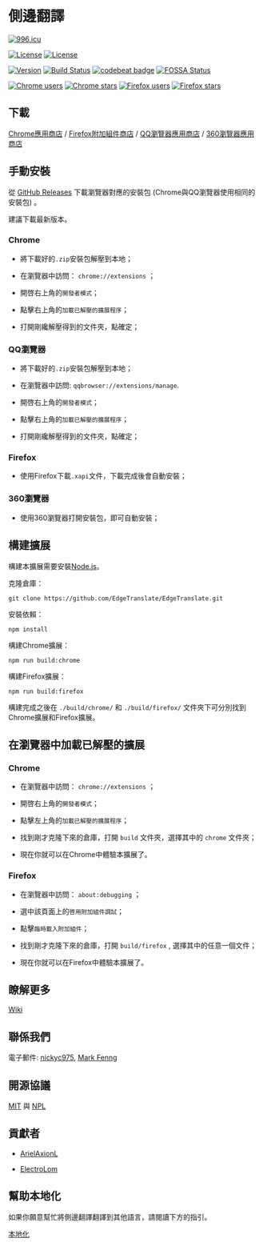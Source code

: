 # 側邊翻譯

[![996.icu](https://img.shields.io/badge/link-996.icu-red.svg)](https://996.icu)

[![License](https://img.shields.io/badge/License-MIT-blue.svg)](https://github.com/EdgeTranslate/EdgeTranslate/blob/master/LICENSE.MIT)
[![License](https://img.shields.io/badge/License-NPL%20(The%20996%20Prohibited%20License)-blue.svg)](https://github.com/EdgeTranslate/EdgeTranslate/blob/master/LICENSE.NPL)

[![Version](https://img.shields.io/github/release/EdgeTranslate/EdgeTranslate.svg?label=version)](https://github.com/EdgeTranslate/EdgeTranslate/releases)
[![Build Status](https://travis-ci.org/EdgeTranslate/EdgeTranslate.svg?branch=master)](https://travis-ci.org/EdgeTranslate/EdgeTranslate)
[![codebeat badge](https://codebeat.co/badges/901b9567-d213-48cc-a4f3-200339c59705)](https://codebeat.co/projects/github-com-edgetranslate-edgetranslate-master)
[![FOSSA Status](https://app.fossa.io/api/projects/git%2Bgithub.com%2FEdgeTranslate%2FEdgeTranslate.svg?type=shield)](https://app.fossa.io/projects/git%2Bgithub.com%2FEdgeTranslate%2FEdgeTranslate?ref=badge_shield)

[![Chrome users](https://img.shields.io/chrome-web-store/users/bocbaocobfecmglnmeaeppambideimao.svg?label=Chrome%20users)](https://chrome.google.com/webstore/detail/bocbaocobfecmglnmeaeppambideimao)
[![Chrome stars](https://img.shields.io/chrome-web-store/stars/bocbaocobfecmglnmeaeppambideimao.svg?label=Chrome%20stars)](https://chrome.google.com/webstore/detail/bocbaocobfecmglnmeaeppambideimao)
[![Firefox users](https://img.shields.io/amo/users/edge_translate.svg?label=Firefox%20users)](https://addons.mozilla.org/firefox/addon/edge_translate/)
[![Firefox stars](https://img.shields.io/amo/stars/edge_translate.svg?label=Firefox%20stars)](https://addons.mozilla.org/firefox/addon/edge_translate/)

## 下載

[Chrome應用商店](https://chrome.google.com/webstore/detail/bocbaocobfecmglnmeaeppambideimao)
/ [Firefox附加組件商店](https://addons.mozilla.org/firefox/addon/edge_translate/)
/ [QQ瀏覽器應用商店](https://appcenter.browser.qq.com/search/detail?key=edgetranslate&id=bocbaocobfecmglnmeaeppambideimao%20&title=edgetranslate)
/ [360瀏覽器應用商店](https://ext.se.360.cn/webstore/detail/aajldohlagodeegngemjjgmabejbejli)

## 手動安裝

從 [GitHub Releases](https://github.com/EdgeTranslate/EdgeTranslate/releases) 下載瀏覽器對應的安裝包 (Chrome與QQ瀏覽器使用相同的安裝包) 。

建議下載最新版本。

### Chrome

* 將下載好的`.zip`安裝包解壓到本地；

* 在瀏覽器中訪問： `chrome://extensions` ；

* 開啓右上角的`開發者模式`；

* 點擊右上角的`加載已解壓的擴展程序`；

* 打開剛纔解壓得到的文件夾，點確定；

### QQ瀏覽器

* 將下載好的`.zip`安裝包解壓到本地；

* 在瀏覽器中訪問: `qqbrowser://extensions/manage`.

* 開啓右上角的`開發者模式`；

* 點擊右上角的`加載已解壓的擴展程序`；

* 打開剛纔解壓得到的文件夾，點確定；

### Firefox

* 使用Firefox下載`.xapi`文件，下載完成後會自動安裝；

### 360瀏覽器

* 使用360瀏覽器打開安裝包，即可自動安裝；

## 構建擴展

構建本擴展需要安裝[Node.js](https://nodejs.org/)。

克隆倉庫：

```shell
git clone https://github.com/EdgeTranslate/EdgeTranslate.git
```

安裝依賴：

```shell
npm install
```

構建Chrome擴展：

```shell
npm run build:chrome
```

構建Firefox擴展：

```shell
npm run build:firefox
```

構建完成之後在 `./build/chrome/` 和 `./build/firefox/` 文件夾下可分別找到Chrome擴展和Firefox擴展。

## 在瀏覽器中加載已解壓的擴展

### Chrome

* 在瀏覽器中訪問： `chrome://extensions` ；

* 開啓右上角的`開發者模式`；

* 點擊左上角的`加載已解壓的擴展程序`；

* 找到剛才克隆下來的倉庫，打開 `build` 文件夾，選擇其中的 `chrome` 文件夾；

* 現在你就可以在Chrome中體驗本擴展了。

### Firefox

* 在瀏覽器中訪問： `about:debugging` ；

* 選中該頁面上的`啓用附加組件調試`；

* 點擊`臨時載入附加組件`；

* 找到剛才克隆下來的倉庫，打開 `build/firefox` , 選擇其中的任意一個文件；

* 現在你就可以在Firefox中體驗本擴展了。

## 瞭解更多

[Wiki](./wiki/zh_TW/插件介紹.md)

## 聯係我們

電子郵件: [nickyc975](mailto:chenjinlong2016@outlook.com), [Mark Fenng](mailto:f18846188605@gmail.com)

## 開源協議

[MIT](../LICENSE.MIT) 與 [NPL](../LICENSE.NPL)

## 貢獻者

* [ArielAxionL](https://github.com/axionl) 

* [ElectroLom](https://github.com/electrolom42)

## 幫助本地化

如果你願意幫忙將側邊翻譯翻譯到其他語言，請閱讀下方的指引。

[本地化](./wiki/zh_TW/本地化.md)
